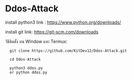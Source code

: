 # Ddos-Attack

install python3 link : https://www.python.org/downloads/

install git link: https://git-scm.com/downloads



วิธีติดตั้ง บน Window และ Termux:

      git clone https://github.com/KitDev12/Ddos-Attack.git
      
      cd Ddos-Attack
      
      python3 ddos.py 
      or python ddos.py
      
